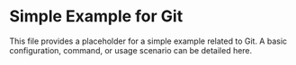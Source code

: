 # Simple Example for Git

This file provides a placeholder for a simple example related to Git.
A basic configuration, command, or usage scenario can be detailed here.
